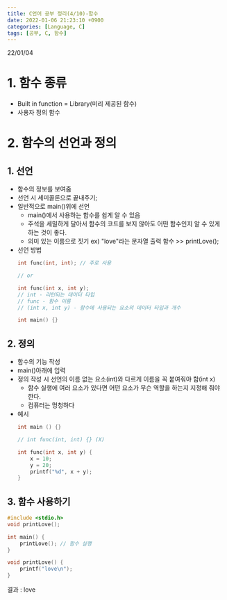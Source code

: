 ```yaml
---
title: C언어 공부 정리(4/10)-함수
date: 2022-01-06 21:23:10 +0900
categories: [Language, C]
tags: [공부, C, 함수]
---
```


22/01/04
# 1. 함수 종류
- Built in function = Library(미리 제공된 함수)
- 사용자 정의 함수

# 2. 함수의 선언과 정의
## 1. 선언
- 함수의 정보를 보여줌
- 선언 시 세미콜론으로 끝내주기;
- 일반적으로 main()위에 선언
  - main()에서 사용하는 함수를 쉽게 알 수 있음
  - 주석을 세밀하게 달아서 함수의 코드를 보지 않아도 어떤 함수인지 알 수 있게 하는 것이 좋다.
  - 의미 있는 이름으로 짓기 ex) "love"라는 문자열 출력 함수 >> printLove();
- 선언 방법
  ```c
  int func(int, int); // 주로 사용

  // or

  int func(int x, int y);
  // int - 리턴되는 데이터 타입
  // func - 함수 이름
  // (int x, int y) - 함수에 사용되는 요소의 데이터 타입과 개수

  int main() {}
  ```

## 2. 정의
- 함수의 기능 작성
- main()아래에 입력
- 정의 작성 시 선언의 이름 없는 요소(int)와 다르게 이름을 꼭 붙여줘야 함(int x)
  - 함수 실행에 여러 요소가 있다면 어떤 요소가 무슨 역할을 하는지 지정해 줘야 한다.
  - 컴퓨터는 멍청하다
- 예시
  ```c
  int main () {}
  
  // int func(int, int) {} (X)
  
  int func(int x, int y) {
      x = 10;
      y = 20;
      printf("%d", x + y);
  }
  ```

## 3. 함수 사용하기

```c
#include <stdio.h>
void printLove();

int main() {
    printLove(); // 함수 실행
}

void printLove() {
    printf("love\n");
}
```

결과 : love